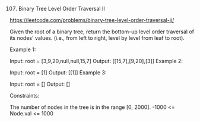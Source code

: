 107. Binary Tree Level Order Traversal II

https://leetcode.com/problems/binary-tree-level-order-traversal-ii/

Given the root of a binary tree, return the bottom-up level order traversal of its nodes' values. (i.e., from left to right, level by level from leaf to root).

 

Example 1:


Input: root = [3,9,20,null,null,15,7]
Output: [[15,7],[9,20],[3]]
Example 2:

Input: root = [1]
Output: [[1]]
Example 3:

Input: root = []
Output: []
 

Constraints:

The number of nodes in the tree is in the range [0, 2000].
-1000 <= Node.val <= 1000
